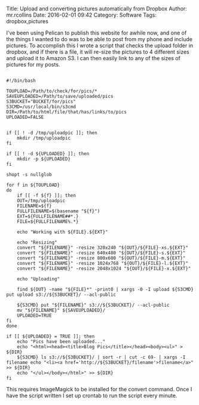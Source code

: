 Title: Upload and converting pictures automatically from Dropbox
Author: mr.rcollins
Date: 2016-02-01 09:42
Category: Software
Tags: dropbox,pictures

I've been using Pelican to publish this website for awhile now, and one of the things I wanted to do was to be able to post from my phone and include pictures. To accomplish this I wrote a script that checks the upload folder in dropbox, and if there is a file, it will re-size the pictures to 4 different sizes and upload it to Amazon S3. I can then easily link to any of the sizes of pictures for my posts.

```

#!/bin/bash

TOUPLOAD=/Path/to/check/for/pics/*
SAVEUPLOADED=/Path/to/save/uploaded/pics
S3BUCKET="BUCKET/for/pics"
S3CMD=/usr/local/bin/s3cmd
DIR=/Path/to/html/file/that/has/links/to/pics
UPLOADED=FALSE


if [[ ! -d /tmp/uploadpic ]]; then
    mkdir /tmp/uploadpic
fi

if [[ ! -d ${UPLOADED} ]]; then
    mkdir -p ${UPLOADED}
fi

shopt -s nullglob

for f in ${TOUPLOAD}
do
    if [[ -f ${f} ]]; then
    OUT=/tmp/uploadpic
    FILENAME=${f}
    FULLFILENAME=$(basename "${f}")
    EXT=${FULLFILENAME##*.}
    FILE=${FULLFILENAME%.*}

    echo "Working with ${FILE}.${EXT}"

    echo "Resizing"
    convert "${FILENAME}" -resize 320x240 "${OUT}/${FILE}-xs.${EXT}"
    convert "${FILENAME}" -resize 640x480 "${OUT}/${FILE}-s.${EXT}"
    convert "${FILENAME}" -resize 800x600 "${OUT}/${FILE}-m.${EXT}"
    convert "${FILENAME}" -resize 1024x768 "${OUT}/${FILE}-l.${EXT}"
    convert "${FILENAME}" -resize 2048x1024 "${OUT}/${FILE}-x.${EXT}"

    echo "Uploading"

    find ${OUT} -name "${FILE}*" -print0 | xargs -0 -I upload ${S3CMD} put upload s3://${S3BUCKET}/ --acl-public

    ${S3CMD} put "${FILENAME}" s3://${S3BUCKET}/ --acl-public
    mv "${FILENAME}" ${SAVEUPLOADED}/
    UPLOADED=TRUE
fi
done

if [[ ${UPLOADED} = TRUE ]]; then
    echo "Pics have been uploaded..."
    echo "<html><head><title>Blog Pics</title></head><body><ul>" > ${DIR}
    ${S3CMD} ls s3://${S3BUCKET}/ | sort -r | cut -c 69- | xargs -I filename echo "<li><a href='http://${S3BUCKET}/filename'>filename</a>" >> ${DIR}
    echo "</ul></body></html>" >> ${DIR}
fi

```

This requires ImageMagick to be installed for the convert command. Once I have the script written I set up crontab to run the script every minute.
